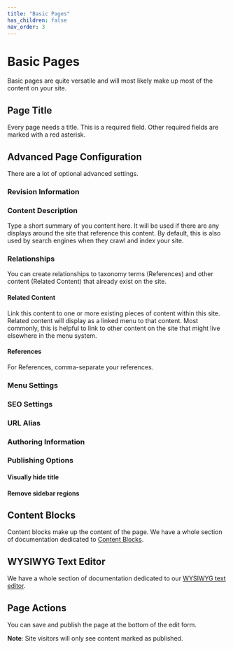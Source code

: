 ```yaml
---
title: "Basic Pages"
has_children: false
nav_order: 3
---
```


# Basic Pages

Basic pages are quite versatile and will most likely make up most of the content on your site.

## Page Title

Every page needs a title. This is a required field. Other required fields are marked with a red asterisk.

## Advanced Page Configuration

There are a lot of optional advanced settings.

### Revision Information

### Content Description

Type a short summary of you content here. It will be used if there are any displays around the site that reference this content. By default, this is also used by search engines when they crawl and index your site.

### Relationships

You can create relationships to taxonomy terms (References) and other content (Related Content) that already exist on the site.

#### Related Content

Link this content to one or more existing pieces of content within this site. Related content will display as a linked menu to that content. Most commonly, this is helpful to link to other content on the site that might live elsewhere in the menu system.

#### References

For References, comma-separate your references.

### Menu Settings

### SEO Settings

### URL Alias

### Authoring Information

### Publishing Options

#### Visually hide title

#### Remove sidebar regions

## Content Blocks

Content blocks make up the content of the page. We have a whole section of documentation dedicated to [Content Blocks](../content-blocks/index.md).

## WYSIWYG Text Editor

We have a whole section of documentation dedicated to our [WYSIWYG text editor](../wysiwyg/index.md).

## Page Actions

You can save and publish the page at the bottom of the edit form.

**Note**: Site visitors will only see content marked as published.
